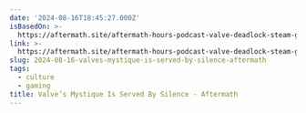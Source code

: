 ```yaml
---
date: '2024-08-16T18:45:27.000Z'
isBasedOn: >-
  https://aftermath.site/aftermath-hours-podcast-valve-deadlock-steam-gabe-newell
link: >-
  https://aftermath.site/aftermath-hours-podcast-valve-deadlock-steam-gabe-newell
slug: 2024-08-16-valves-mystique-is-served-by-silence-aftermath
tags:
  - culture
  - gaming
title: Valve’s Mystique Is Served By Silence - Aftermath
---
```

 
